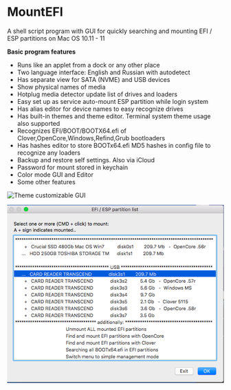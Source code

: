 # MountEFI
A shell script program with GUI for quickly searching and mounting EFI / ESP partitions on Mac OS 10.11 - 11

**Basic program features**

* Runs like an applet from a dock or any other place
* Two language interface: English and Russian with autodetect
* Has separate view for SATA (NVME) and USB devices
* Show physical names of media
* Hotplug media detector update list of drives and loaders 
* Easy set up as service auto-mount ESP partition while login system
* Has alias editor for device names to easy recognize drives
* Has built-in themes and theme editor. Terminal system theme usage also supported
* Recognizes EFI/BOOT/BOOTX64.efi of Clover,OpenCore,Windows,Refind,Grub bootloaders
* Has hashes editor to store BOOTx64.efi MD5 hashes in config file to recognize any loaders
* Backup and restore self settings. Also via iCloud
* Password for mount stored in keychain
* Color mode GUI and Editor
* Some other features

![Theme customizable GUI](https://github.com/Andrej-Antipov/MountEFI/blob/master/screenshots/100.png)

![Theme customizable GUI](https://github.com/Andrej-Antipov/EasyEFI/blob/master/screens/Снимок%20экрана%202020-05-11%20в%2022.47.34.png)


